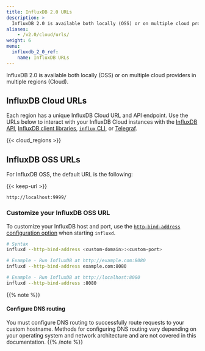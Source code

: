 ```yaml
---
title: InfluxDB 2.0 URLs
description: >
  InfluxDB 2.0 is available both locally (OSS) or on multiple cloud providers in multiple regions (Cloud).
aliases:
    - /v2.0/cloud/urls/
weight: 6
menu:
  influxdb_2_0_ref:
    name: InfluxDB URLs
---
```


InfluxDB 2.0 is available both locally (OSS) or on multiple cloud providers in multiple regions (Cloud).

## InfluxDB Cloud URLs

Each region has a unique InfluxDB Cloud URL and API endpoint.
Use the URLs below to interact with your InfluxDB Cloud instances with the
[InfluxDB API](/influxdb/v2.0/reference/api/), [InfluxDB client libraries](/influxdb/v2.0/reference/api/client-libraries/),
[`influx` CLI](/influxdb/v2.0/reference/cli/influx/), or [Telegraf](/influxdb/v2.0/write-data/no-code/use-telegraf/).

{{< cloud_regions >}}

## InfluxDB OSS URLs

For InfluxDB OSS, the default URL is the following:

{{< keep-url >}}
```
http://localhost:9999/
```

### Customize your InfluxDB OSS URL
To customize your InfluxDB host and port, use the
[`http-bind-address` configuration option](/influxdb/v2.0/reference/config-options/#http-bind-address)
when starting `influxd`.

```sh
# Syntax
influxd --http-bind-address <custom-domain>:<custom-port>

# Example - Run InfluxDB at http://example.com:8080
influxd --http-bind-address example.com:8080

# Example - Run InfluxDB at http://localhost:8080
influxd --http-bind-address :8080
```

{{% note %}}
#### Configure DNS routing
You must configure DNS routing to successfully route requests to your custom hostname.
Methods for configuring DNS routing vary depending on your operating system and
network architecture and are not covered in this documentation.
{{% /note %}}
